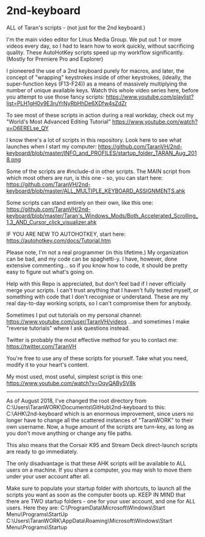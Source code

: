 # 2nd-keyboard
ALL of Taran's scripts - (not just for the 2nd keyboard.)

I'm the main video editor for Linus Media Group. We put out 1 or more videos every day, so I had to learn how to work quickly, without sacrificing quality.
These AutoHotKey scripts speed up my workflow significantly. (Mostly for Premiere Pro and Explorer)

I pioneered the use of a 2nd keyboard purely for macros, and later, the concept of "wrapping" keystrokes inside of other keystrokes, (ideally, the super-function keys (F13-F24)) as a means of massively multiplying the number of unique available keys. Watch this whole video series here, before you attempt to use those fancy scripts:
https://www.youtube.com/playlist?list=PLH1gH0v9E3ruYrNyRbHhDe6XDfw4sZdZr

To see most of these scripts in action during a real workday, check out my "World's Most Advanced Editing Tutorial" https://www.youtube.com/watch?v=O6ERELse_QY

I know there's a lot of scripts in this repository. Look here to see what launches when I start my computer:
https://github.com/TaranVH/2nd-keyboard/blob/master/INFO_and_PROFILES/startup_folder_TARAN_Aug_2018.png

Some of the scripts are #include-d in other scripts. The MAIN script from which most others are run, is this one - so, you can start here: https://github.com/TaranVH/2nd-keyboard/blob/master/ALL_MULTIPLE_KEYBOARD_ASSIGNMENTS.ahk

Some scripts can stand entirely on their own, like this one: https://github.com/TaranVH/2nd-keyboard/blob/master/Taran's_Windows_Mods/Both_Accelerated_Scrolling_1.3_AND_Cursor_click_visualizer.ahk

IF YOU ARE NEW TO AUTOHOTKEY, start here:
https://autohotkey.com/docs/Tutorial.htm

Please note, I'm not a real programmer (in this lifetime.) My organization can be bad, and my code can be spaghetti-y. I have, however, done extensive commenting... so if you know how to code, it should be pretty easy to figure out what's going on.

Help with this Repo is appreciated, but don't feel bad if I never officially merge your scripts. I can't trust anything that I haven't fully tested myself, or something with code that I don't recognise or understand. These are my real day-to-day working scripts, so I can't compromise them for anybody. 

Sometimes I put out tutorials on my personal channel: https://www.youtube.com/user/TaranVH/videos ...and sometimes I make "reverse tutorials" where I ask questions instead.

Twitter is probably the most effective method for you to contact me: https://twitter.com/TaranVH

You're free to use any of these scripts for yourself. Take what you need, modify it to your heart's content.

My most used, most useful, simplest script is this one: https://www.youtube.com/watch?v=OqyQABySV8k

-----

As of August 2018, I've changed the root directory from
C:\Users\TaranWORK\Documents\GitHub\2nd-keyboard
to this:
C:\AHK\2nd-keyboard
which is an enormous improvement, since users no longer have to change all the scattered instances of "TaranWORK" to their own username. Now, a huge amount of the scripts are turn-key, as long as you don't move anything or change any file paths.

This also means that the Corsair K95 and Stream Deck direct-launch scripts are ready to go immediately.

The only disadvantage is that these AHK scripts will be available to ALL users on a machine. If you share a computer, you may wish to move them under your user account after all.

Make sure to populate your startup folder with shortcuts, to launch all the scripts you want as soon as the computer boots up. KEEP IN MIND that there are TWO startup folders - one for your user account, and one for ALL users. Here they are:
C:\ProgramData\Microsoft\Windows\Start Menu\Programs\StartUp
C:\Users\TaranWORK\AppData\Roaming\Microsoft\Windows\Start Menu\Programs\Startup


